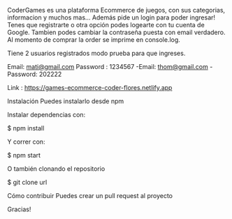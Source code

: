 CoderGames es una plataforma Ecommerce de juegos, con sus categorias, informacion y muchos mas... Además pide un login para poder ingresar! Tenes que registrarte o otra opción podes logearte con tu cuenta de Google. Tambien podes cambiar la contraseña puesta con email verdadero.
Al momento de comprar la order se imprime en console.log.

Tiene 2 usuarios registrados modo prueba para que ingreses.

Email: mati@gmail.com
Password : 1234567
-Email: thom@gmail.com -Password: 202222

Link : https://games-ecommerce-coder-flores.netlify.app

Instalación
Puedes instalarlo desde npm

Instalar dependencias con:

$ npm install

Y correr con:

$ npm start

O también clonando el repositorio

$ git clone url

Cómo contribuir
Puedes crear un pull request al proyecto

Gracias!
